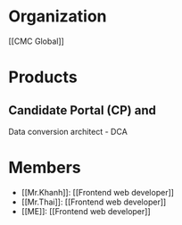 # Organization
[[CMC Global]]

# Products
## Candidate Portal (CP) and 
Data conversion architect - DCA 
# Members
- [[Mr.Khanh]]: [[Frontend web developer]]
- [[Mr.Thai]]: [[Frontend web developer]]
- [[ME]]: [[Frontend web developer]]